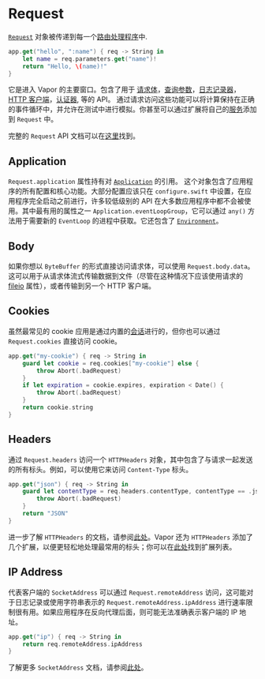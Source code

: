 # Request

[`Request`](https://api.vapor.codes/vapor/documentation/vapor/request) 对象被传递到每一个[路由处理程序](../basics/routing.md)中.

```swift
app.get("hello", ":name") { req -> String in
    let name = req.parameters.get("name")!
    return "Hello, \(name)!"
}
```

它是进入 Vapor 的主要窗口。包含了用于 [请求体](../basics/content.md)，[查询参数](../basics/content.md#query)，[日志记录器](../basics/logging.md)，[HTTP 客户端](../basics/client.md)，[认证器](../security/authentication.md), 等的 API。 通过请求访问这些功能可以将计算保持在正确的事件循环中，并允许在测试中进行模拟。你甚至可以通过扩展将自己的[服务](../advanced/services.md)添加到 `Request` 中。

完整的 `Request` API 文档可以在[这里](https://api.vapor.codes/vapor/documentation/vapor/request)找到。

## Application

`Request.application` 属性持有对 [`Application`](https://api.vapor.codes/vapor/documentation/vapor/application) 的引用。 这个对象包含了应用程序的所有配置和核心功能。大部分配置应该只在 `configure.swift` 中设置，在应用程序完全启动之前进行，许多较低级别的 API 在大多数应用程序中都不会被使用。其中最有用的属性之一 `Application.eventLoopGroup`，它可以通过 `any()` 方法用于需要新的 `EventLoop` 的进程中获取。它还包含了 [`Environment`](../basics/environment.md)。

## Body

如果你想以 `ByteBuffer` 的形式直接访问请求体，可以使用 `Request.body.data`。这可以用于从请求体流式传输数据到文件（尽管在这种情况下应该使用请求的 [fileio](../advanced/files.md) 属性），或者传输到另一个 HTTP 客户端。

## Cookies

虽然最常见的 cookie 应用是通过内置的[会话](../advanced/sessions.md#configuration)进行的，但你也可以通过 `Request.cookies` 直接访问 cookie。

```swift
app.get("my-cookie") { req -> String in
    guard let cookie = req.cookies["my-cookie"] else {
        throw Abort(.badRequest)
    }
    if let expiration = cookie.expires, expiration < Date() {
        throw Abort(.badRequest)
    }
    return cookie.string
}
```

## Headers

通过 `Request.headers` 访问一个 `HTTPHeaders` 对象，其中包含了与请求一起发送的所有标头。例如，可以使用它来访问 `Content-Type` 标头。

```swift
app.get("json") { req -> String in
    guard let contentType = req.headers.contentType, contentType == .json else {
        throw Abort(.badRequest)
    }
    return "JSON"
}
```

进一步了解 `HTTPHeaders` 的文档，请参阅[此处](https://swiftpackageindex.com/apple/swift-nio/2.56.0/documentation/niohttp1/httpheaders)。Vapor 还为 `HTTPHeaders` 添加了几个扩展，以便更轻松地处理最常用的标头；你可以在[此处](https://api.vapor.codes/vapor/documentation/vapor/niohttp1/httpheaders#instance-properties)找到扩展列表。

## IP Address

代表客户端的 `SocketAddress` 可以通过 `Request.remoteAddress` 访问，这可能对于日志记录或使用字符串表示的 `Request.remoteAddress.ipAddress` 进行速率限制很有用。如果应用程序在反向代理后面，则可能无法准确表示客户端的 IP 地址。

```swift
app.get("ip") { req -> String in
    return req.remoteAddress.ipAddress
}
```

了解更多 `SocketAddress` 文档，请参阅[此处](https://swiftpackageindex.com/apple/swift-nio/2.56.0/documentation/niocore/socketaddress)。




